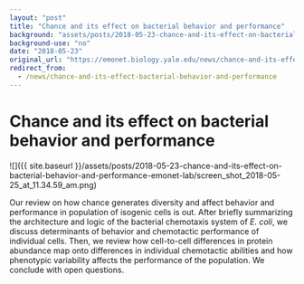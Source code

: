 ```yaml
---
layout: "post"
title: "Chance and its effect on bacterial behavior and performance"
background: "assets/posts/2018-05-23-chance-and-its-effect-on-bacterial-behavior-and-performance-emonet-lab/screen_shot_2018-05-25_at_11.34.59_am.png"
background-use: "no"
date: "2018-05-23"
original_url: "https://emonet.biology.yale.edu/news/chance-and-its-effect-bacterial-behavior-and-performance"
redirect_from:
  - /news/chance-and-its-effect-bacterial-behavior-and-performance
---
```

# Chance and its effect on bacterial behavior and performance

![]({{ site.baseurl }}/assets/posts/2018-05-23-chance-and-its-effect-on-bacterial-behavior-and-performance-emonet-lab/screen_shot_2018-05-25_at_11.34.59_am.png)

Our review on how chance generates diversity and affect behavior and performance in population of isogenic cells is out. After briefly summarizing the architecture and logic of the bacterial chemotaxis system of *E. coli*, we discuss determinants of behavior and chemotactic performance of individual cells. Then, we review how cell-to-cell differences in protein abundance map onto differences in individual chemotactic abilities and how phenotypic variability affects the performance of the population. We conclude with open questions.